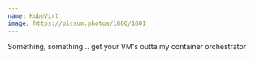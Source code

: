 ```yaml
---
name: KubeVirt
image: https://picsum.photos/1800/1801
---
```

Something, something... get your VM's outta  my container orchestrator
